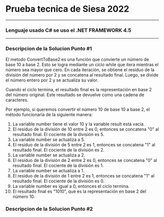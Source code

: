 # Prueba tecnica de Siesa 2022

------------------------------------
### Lenguaje usado C# se uso el .NET FRAMEWORK 4.5
------------------------------------
### Descripcion de la Solucion Punto #1

El metodo ConvertToBase2 es una función que convierte un número de base 10 a base 2. Esto se logra mediante un ciclo while que itera mientras el número sea mayor que cero. En cada iteración, se obtiene el residuo de la división del número por 2 y se concatena al resultado final. Luego, se divide el número entero por 2 y se actualiza su valor.

Cuando el ciclo termina, el resultado final es la representación en base 2 del número original. Este resultado se devuelve como una cadena de caracteres.

Por ejemplo, si queremos convertir el número 10 de base 10 a base 2, el método funcionaría de la siguiente manera:

1. La variable number tiene el valor 10 y la variable result está vacía.
2. El residuo de la división de 10 entre 2 es 0, entonces se concatena "0" al resultado final. El cociente de la división es 5.
3. La variable number se actualiza a 5.
4. El residuo de la división de 5 entre 2 es 1, entonces se concatena "1" al resultado final. El cociente de la división es 2.
5. La variable number se actualiza a 2.
6. El residuo de la división de 2 entre 2 es 0, entonces se concatena "0" al resultado final. El cociente de la división es 1.
7. La variable number se actualiza a 1.
8. El residuo de la división de 1 entre 2 es 1, entonces se concatena "1" al resultado final. El cociente de la división es 0.
9. La variable number es igual a 0, entonces el ciclo termina.
10. El resultado final es "1010", que es la representación en base 2 del número 10.

### Descripcion de la Solucion Punto #2
